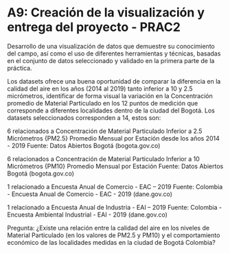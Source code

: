 # A9: Creación de la visualización y entrega del proyecto - PRAC2

Desarrollo de una visualización de datos que demuestre su conocimiento del campo, así como el uso de diferentes herramientas y técnicas, basadas en el conjunto de datos seleccionado y validado en la primera parte de la práctica.

Los datasets ofrece una buena oportunidad de comparar la diferencia en la calidad del aire en los años (2014 al 2019) tanto inferior a 10 y 2.5 micrómetros, identificar de forma visual la variación en la Concentración promedio de Material Particulado en los 12 puntos de medición que corresponde a diferentes localidades dentro de la ciudad del Bogotá. Los datasets seleccionados corresponden a 14, estos son:

6 relacionados a Concentración de Material Particulado Inferior a 2.5 Micrómetros {PM2.5} Promedio Mensual por Estación desde los años 2014 - 2019 Fuente: Datos Abiertos
Bogotá (bogota.gov.co)

6 relacionados a Concentración de Material Particulado Inferior a 10 Micrómetros {PM10} Promedio Mensual por Estación Fuente: Datos Abiertos Bogotá (bogota.gov.co)

1 relacionado a Encuesta Anual de Comercio - EAC – 2019 Fuente: Colombia - Encuesta Anual de Comercio - EAC - 2019 (dane.gov.co)

1 relacionado a Encuesta Anual de Industria - EAI – 2019 Fuente: Colombia - Encuesta Ambiental Industrial - EAI - 2019 (dane.gov.co)

Pregunta: ¿Existe una relación entre la calidad del aire en los niveles de Material Particulado (en los valores de PM2.5 y PM10) y el comportamiento económico de las
localidades medidas en la ciudad de Bogotá Colombia? 
